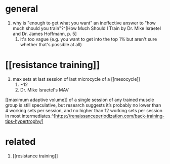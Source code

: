 # general
1. why is "enough to get what you want" an ineffective answer to "how much should you train"?^[How Much Should I Train by Dr. Mike Israetel and Dr. James Hoffmann, p. 5]
	1. it's too vague (e.g. you want to get into the top 1% but aren't sure whether that's possible at all)

# [[resistance training]]
1. max sets at last session of last microcycle of a [[mesocycle]]
	1. ~12
	2. Dr. Mike Israetel's MAV

[[maximum adaptive volume]] of a single session of any trained muscle group is still speculative, but research suggests it’s probably no lower than 4 working sets per session, and no higher than 12 working sets per session in most intermediates.^[https://renaissanceperiodization.com/back-training-tips-hypertrophy/]

# related
1. [[resistance training]]